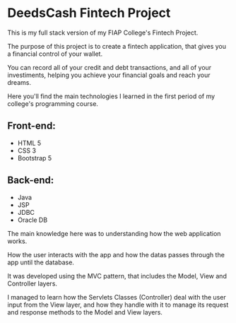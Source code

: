 <h1>DeedsCash Fintech Project</h1>
<p>This is my full stack version of my FIAP College's Fintech Project.</p>
<p>The purpose of this project is to create a fintech application, that gives you a financial control of your wallet.</p>
<p>You can record all of your credit and debt transactions, and all of your investiments, helping you achieve your financial goals and reach your dreams.</p>
<p>Here you'll find the main technologies I learned in the first period of my college's programming course.</p>
<h2>Front-end:</h2>
<ul>
  <li>HTML 5</li>
  <li>CSS 3</li>
  <li>Bootstrap 5</li>
</ul>
<h2>Back-end:</h2>
<ul>
  <li>Java</li>
  <li>JSP</li>
  <li>JDBC</li>
  <li>Oracle DB</li>
</ul>
<p>The main knowledge here was to understanding how the web application works.</p>
<p>How the user interacts with the app and how the datas passes through the app until the database.</p>
<p>It was developed using the MVC pattern, that includes the Model, View and Controller layers.</p>
<p>I managed to learn how the Servlets Classes (Controller) deal with the user input from the View layer, and how they handle with it to manage its request and response methods to the Model and View layers.</p>
